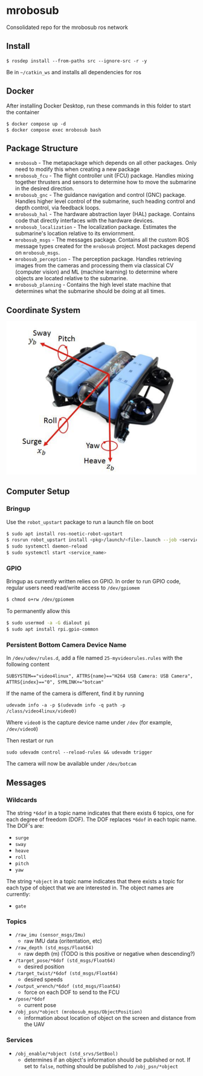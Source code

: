 # mrobosub

Consolidated repo for the mrobosub ros network

## Install
```console
$ rosdep install --from-paths src --ignore-src -r -y
```
Be in `~/catkin_ws` and installs all dependencies for ros

## Docker

After installing Docker Desktop, run these commands in this folder to start the container

```console
$ docker compose up -d
$ docker compose exec mrobosub bash
```

## Package Structure

- `mrobosub` - The metapackage which depends on all other packages. Only need to modify this when creating a new package
- `mrobosub_fcu` - The flight controller unit (FCU) package. Handles mixing together thrusters and sensors to determine how to move the submarine in the desired direction.
- `mrobosub_gnc` - The guidance navigation and control (GNC) package. Handles higher level control of the submarine, such heading control and depth control, via feedback loops.
- `mrobosub_hal` - The hardware abstraction layer (HAL) package. Contains code that directly interfaces with the hardware devices.
- `mrobosub_localization` - The localization package. Estimates the submarine's location relative to its enviornment.
- `mrobosub_msgs` - The messages package. Contains all the custom ROS message types created for the `mrobosub` project. Most packages depend on `mrobosub_msgs`.
- `mrobosub_perception` - The perception package. Handles retrieving images from the cameras and processing them via classical CV (computer vision) and ML (machine learning) to determine where objects are located relative to the submarine.
- `mrobosub_planning` - Contains the high level state machine that determines what the submarine should be doing at all times.

## Coordinate System

![image.png](./docs/img/coords.png)


## Computer Setup

### Bringup

Use the `robot_upstart` package to run a launch file on boot

```bash
$ sudo apt install ros-noetic-robot-upstart
$ rosrun robot_upstart install <pkg>/launch/<file>.launch --job <service_name> --symlink
$ sudo systemctl daemon-reload
$ sudo systemctl start <service_name>
``` 

### GPIO

Bringup as currently written relies on GPIO. In order to run GPIO code, regular users need read/write access to `/dev/gpiomem`

```bash
$ chmod o+rw /dev/gpiomem
```

To permanently allow this

```bash
$ sudo usermod -a -G dialout pi
$ sudo apt install rpi.gpio-common
```

### Persistent Bottom Camera Device Name

In `/dev/udev/rules.d`, add a file named `25-myvideorules.rules` with the following content

```
SUBSYSTEM=="video4linux", ATTRS{name}=="H264 USB Camera: USB Camera", ATTRS{index}=="0", SYMLINK+="botcam"
```

If the name of the camera is different, find it by running

```
udevadm info -a -p $(udevadm info -q path -p /class/video4linux/video0)
```

Where `video0` is the capture device name under `/dev` (for example, `/dev/video0`)

Then restart or run

```
sudo udevadm control --reload-rules && udevadm trigger
```

The camera will now be available under `/dev/botcam`

## Messages

### Wildcards

The string `*6dof` in a topic name indicates that there exists 6 topics, one for each degree of freedom (DOF). The DOF replaces `*6dof` in each topic name. The DOF's are:
- `surge`
- `sway`
- `heave`
- `roll`
- `pitch`
- `yaw`

The string `*object`  in a topic name indicates that there exists a topic for each type of object that we are interested in. The object names are currently:
- `gate`

### Topics

- `/raw_imu (sensor_msgs/Imu)`
    - raw IMU data (oritentation, etc)
- `/raw_depth (std_msgs/Float64)`
    - raw depth (m) (TODO is this positive or negative when descending?)
- `/target_pose/*6dof (std_msgs/Float64)`
    - desired position
- `/target_twist/*6dof (std_msgs/Float64)`
    - desired speeds
- `/output_wrench/*6dof (std_msgs/Float64)`
    - force on each DOF to send to the FCU
- `/pose/*6dof`
    - current pose
- `/obj_psn/*object (mrobosub_msgs/ObjectPosition)`
    - information about location of object on the screen and distance from the UAV

### Services
- `/obj_enable/*object (std_srvs/SetBool)`
    - determines if an object's information should be published or not. If set to `false`, nothing should be published to `/obj_psn/*object`
